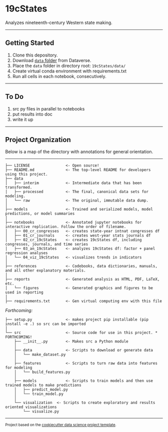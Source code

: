 # 19cStates 
Analyzes nineteenth-century Western state making.

---
## Getting Started

1. Clone this depository.  
1. Download [`data` folder](https://dataverse.harvard.edu/dataset.xhtml?persistentId=doi:10.7910/DVN/X5X4JQ) from Dataverse. 
1. Place the `data` folder in directory root: `19cStates/data/`
1. Create virtual conda environment with requirements.txt
1. Run all cells in each notebook, consecutively. 

---
## To Do

1. src py files in parallel to notebooks
2. put results into doc
3. write it up

---
## Project Organization

Below is a map of the directory with annotations for general orientation.

---

    ├── LICENSE                <- Open source! 
    ├── README.md              <- The top-level README for developers using this project.
    ├── data
    │   ├── interim            <- Intermediate data that has been transformed.
    │   ├── processed          <- The final, canonical data sets for modeling.
    │   └── raw                <- The original, immutable data dump.
    │
    ├── models                 <- Trained and serialized models, model predictions, or model summaries
    │
    ├── notebooks              <- Annotated jupyter notebooks for interactive replication. Follow the order of filename.
    │   ├── 00_cr_congresses   <- creates state-year intnat congresses df
    │   ├── 01_cr_journals     <- creates west-year stats journals df
    │   ├── 02_cr_19cStates    <- creates 19cStates df, including congresses, journals, and time series
    │   ├── 03_an_19cStates    <- analyzes 19cStates df: factor + panel regression analyses
    │   └── 04_viz_19cStates   <- visualizes trends in indicators 
    │
    ├── references             <- Codebooks, data dictionaries, manuals, and all other explanatory materials.
    │
    ├── reports                <- Generated analysis as HTML, PDF, LaTeX, etc.
    │   └── figures            <- Generated graphics and figures to be used in reporting
    │
    ├── requirements.txt       <- Gen virtual computing env with this file
  
  
_Forthcoming:_


    ├── setup.py               <- makes project pip installable (pip install -e .) so src can be imported
    │
    └── src                    <- Source code for use in this project. * FORTHCOMING!
        ├── __init__.py        <- Makes src a Python module
        │
        ├── data               <- Scripts to download or generate data
        │   └── make_dataset.py
        │
        ├── features           <- Scripts to turn raw data into features for modeling
        │   └── build_features.py
        │
        ├── models             <- Scripts to train models and then use trained models to make predictions
        │   ├── predict_model.py
        │   └── train_model.py
        │
        └── visualization  <- Scripts to create exploratory and results oriented visualizations
            └── visualize.py



--------

<p><small>Project based on the <a target="_blank" href="https://drivendata.github.io/cookiecutter-data-science/">cookiecutter data science project template</a>.</p>
